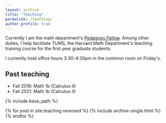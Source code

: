 ```yaml
---
layout: archive
title: "Teaching"
permalink: /teaching/
author_profile: true
---
```


Currently I am the math department's [Pedagogy Fellow](https://bokcenter.harvard.edu/people/gwyneth-moreland). Among other duties, I help facilitate TUMS, the Harvard Math Department's teaching training course for the first year graduate students.

I currently hold office hours 3:30-4:30pm in the common room on Friday's.

Past teaching
------
* Fall 2019: Math 1b (Calculus II)
* Fall 2021: Math 1b (Calculus II)


{% include base_path %}

{% for post in site.teaching reversed %}
  {% include archive-single.html %}
{% endfor %}
